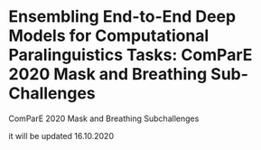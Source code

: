 # Ensembling End-to-End Deep Models for Computational Paralinguistics Tasks: ComParE 2020 Mask and Breathing Sub-Challenges
ComParE 2020 Mask and Breathing Subchallenges

it will be updated 16.10.2020
